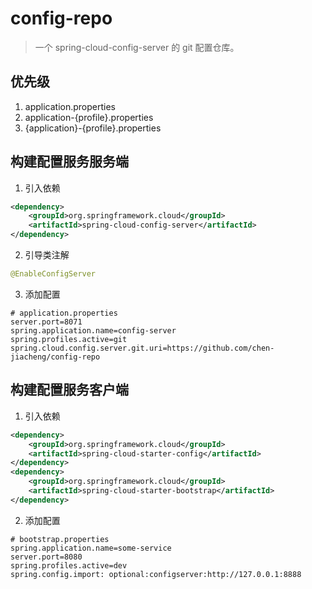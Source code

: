 # config-repo
> 一个 spring-cloud-config-server 的 git 配置仓库。

## 优先级
1. application.properties
2. application-{profile}.properties
3. {application}-{profile}.properties

## 构建配置服务服务端
1. 引入依赖
```xml
<dependency>
    <groupId>org.springframework.cloud</groupId>
    <artifactId>spring-cloud-config-server</artifactId>
</dependency>
```
2. 引导类注解
```java
@EnableConfigServer
```
3. 添加配置
```properties
# application.properties
server.port=8071
spring.application.name=config-server
spring.profiles.active=git
spring.cloud.config.server.git.uri=https://github.com/chen-jiacheng/config-repo
```

## 构建配置服务客户端
1. 引入依赖
```xml
<dependency>
    <groupId>org.springframework.cloud</groupId>
    <artifactId>spring-cloud-starter-config</artifactId>
</dependency>
<dependency>
    <groupId>org.springframework.cloud</groupId>
    <artifactId>spring-cloud-starter-bootstrap</artifactId>
</dependency>
```
2. 添加配置
```properties
# bootstrap.properties
spring.application.name=some-service
server.port=8080
spring.profiles.active=dev
spring.config.import: optional:configserver:http://127.0.0.1:8888
```
